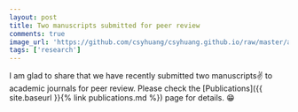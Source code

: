 ```yaml
---
layout: post
title: Two manuscripts submitted for peer review
comments: true
image_url: 'https://github.com/csyhuang/csyhuang.github.io/raw/master/assets/img/falwa_diagram.png'
tags: ['research']
---
```


I am glad to share that we have recently submitted two manuscripts✌️ to academic journals for peer review. Please check the [Publications]({{ site.baseurl }}{% link publications.md %}) page for details. 😁

